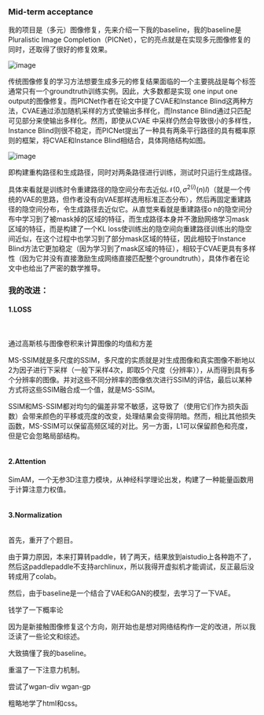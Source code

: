 ### **Mid-term acceptance**

我的项目是（多元）图像修复，先来介绍一下我的baseline，我的baseline是Pluralistic Image Completion（PICNet），它的亮点就是在实现多元图像修复的同时，还取得了很好的修复效果。

<img src="https://user-images.githubusercontent.com/93063038/182635932-9f8feeed-a680-4afa-8eac-208f448010eb.png" title="" alt="image" data-align="center">

传统图像修复的学习方法想要生成多元的修复结果面临的一个主要挑战是每个标签通常只有一个groundtruth训练实例。因此，大多数都是实现 one input one output的图像修复。而PICNet作者在论文中提了CVAE和Instance Blind这两种方法，CVAE通过添加随机采样的方式使输出多样化，而Instance Blind通过只匹配可见部分来使输出多样化。然而，即使从CVAE 中采样仍然会导致很小的多样性，Instance Blind则很不稳定，而PICNet提出了一种具有两条平行路径的具有概率原则的框架，将CVAE和Instance Blind相结合，具体网络结构如图。

<img src="https://user-images.githubusercontent.com/93063038/182637610-8977cccc-7ac1-4bce-b428-efc0fd537ae8.png" title="" alt="image" data-align="center">

即构建重构路径和生成路径，同时对两条路径进行训练，测试时只运行生成路径。

具体来看就是训练时令重建路径的隐空间分布去近似$\mathcal N(0,\sigma^{2(i)}(n)I)$（就是一个传统的VAE的思路，但作者没有向VAE那样选用标准正态分布），然后再固定重建路径的隐空间分布，令生成路径去近似它。从直觉来看就是重建路径o n的隐空间分布中学习到了被mask掉的区域的特征，而生成路径本身并不激励网络学习mask区域的特征，而是构建了一个KL loss使训练出的隐空间向重建路径训练出的隐空间近似，在这个过程中也学习到了部分mask区域的特征，因此相较于Instance Blind方法它更加稳定（因为学习到了mask区域的特征），相较于CVAE更具有多样性（因为它并没有直接激励生成网络直接匹配整个groundtruth），具体作者在论文中也给出了严密的数学推导。

### 我的改进：

#### **1.LOSS**

<img src="file:///home/lazy/.config/marktext/images/2022-08-08-17-54-24-image.png" title="" alt="" data-align="center">

<img src="file:///home/lazy/.config/marktext/images/2022-08-08-17-54-42-image.png" title="" alt="" data-align="center">

<img src="file:///home/lazy/.config/marktext/images/2022-08-08-17-55-00-image.png" title="" alt="" data-align="center">

<img src="file:///home/lazy/.config/marktext/images/2022-08-08-22-03-41-image.png" title="" alt="" data-align="center">

通过高斯核与图像卷积来计算图像的均值和方差

MS-SSIM就是多尺度的SSIM，多尺度的实质就是对生成图像和真实图像不断地以2为因子进行下采样（一般下采样4次，即取5个尺度（分辨率）），从而得到具有多个分辨率的图像。并对这些不同分辨率的图像依次进行SSIM的评估，最后以某种方式将这些SSIM融合成一个值，就是MS-SSIM。

SSIM和MS-SSIM都对均匀的偏差非常不敏感，这导致了（使用它们作为损失函数）会带来颜色的平移或亮度的改变，处理结果会变得阴暗。然而，相比其他损失函数，MS-SSIM可以保留高频区域的对比。另一方面，L1可以保留颜色和亮度，但是它会忽略局部结构。

<img src="file:///home/lazy/.config/marktext/images/2022-08-08-22-08-00-image.png" title="" alt="" data-align="center">

#### 2.Attention

SimAM，一个无参3D注意力模块，从神经科学理论出发，构建了一种能量函数用于计算注意力权值。

<img src="file:///home/lazy/.config/marktext/images/2022-08-08-22-12-28-image.png" title="" alt="" data-align="center">

#### 3.Normalization

<img src="file:///home/lazy/.config/marktext/images/2022-08-08-22-15-45-image.png" title="" alt="" data-align="center">

首先，重开了个题目。

由于算力原因，本来打算转paddle，转了两天，结果放到aistudio上各种跑不了，然后这paddlepaddle不支持archlinux，所以我得开虚拟机才能调试，反正最后没转成用了colab。

然后，由于baseline是一个结合了VAE和GAN的模型，去学习了一下VAE。

钱学了一下概率论

因为是新接触图像修复这个方向，刚开始也是想对网络结构作一定的改进，所以我泛读了一些论文和综述。

大致搞懂了我的baseline。

重温了一下注意力机制。

尝试了wgan-div wgan-gp

粗略地学了html和css。
